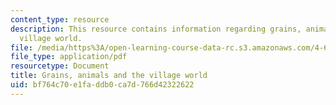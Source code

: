 ```yaml
---
content_type: resource
description: This resource contains information regarding grains, animals and the
  village world.
file: /media/https%3A/open-learning-course-data-rc.s3.amazonaws.com/4-605-introduction-to-the-history-and-theory-of-architecture-spring-2012/bf764c70e1faddb0ca7d766d42322622_MIT4_605S12_lec04.pdf
file_type: application/pdf
resourcetype: Document
title: Grains, animals and the village world
uid: bf764c70-e1fa-ddb0-ca7d-766d42322622
---
```

